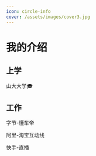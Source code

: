 ```yaml
---
icon: circle-info
cover: /assets/images/cover3.jpg
---
```


# 我的介绍

## 上学
山大大学🎓

## 工作
字节-懂车帝

阿里-淘宝互动线

快手-直播

